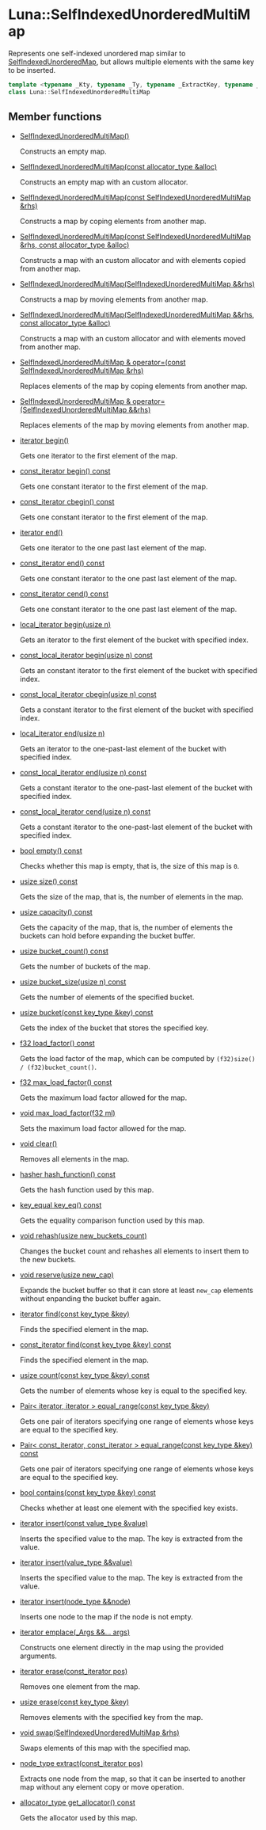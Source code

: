 # Luna::SelfIndexedUnorderedMultiMap
Represents one self-indexed unordered map similar to [SelfIndexedUnorderedMap](class_luna_1_1_self_indexed_unordered_map.md), but allows multiple elements with the same key to be inserted. 

```c++
template <typename _Kty, typename _Ty, typename _ExtractKey, typename _Hash, typename _KeyEqual, typename _Alloc>
class Luna::SelfIndexedUnorderedMultiMap
```

## Member functions
* [SelfIndexedUnorderedMultiMap()](class_luna_1_1_self_indexed_unordered_multi_map_1a20038b2e6310c2c1d60e4d7376de986a.md)

    Constructs an empty map. 

* [SelfIndexedUnorderedMultiMap(const allocator_type &alloc)](class_luna_1_1_self_indexed_unordered_multi_map_1a7775a82a8be08035ed1f37d26ea720da.md)

    Constructs an empty map with an custom allocator. 

* [SelfIndexedUnorderedMultiMap(const SelfIndexedUnorderedMultiMap &rhs)](class_luna_1_1_self_indexed_unordered_multi_map_1ae9ee996b491b603eee3403787ce7763a.md)

    Constructs a map by coping elements from another map. 

* [SelfIndexedUnorderedMultiMap(const SelfIndexedUnorderedMultiMap &rhs, const allocator_type &alloc)](class_luna_1_1_self_indexed_unordered_multi_map_1af342d088af5e4d07a6805c1bbad755a2.md)

    Constructs a map with an custom allocator and with elements copied from another map. 

* [SelfIndexedUnorderedMultiMap(SelfIndexedUnorderedMultiMap &&rhs)](class_luna_1_1_self_indexed_unordered_multi_map_1a400bbe9900e86243179b61e4614bc3b1.md)

    Constructs a map by moving elements from another map. 

* [SelfIndexedUnorderedMultiMap(SelfIndexedUnorderedMultiMap &&rhs, const allocator_type &alloc)](class_luna_1_1_self_indexed_unordered_multi_map_1a041fce8abe03f6f6f16baa8b5362c288.md)

    Constructs a map with an custom allocator and with elements moved from another map. 

* [SelfIndexedUnorderedMultiMap & operator=(const SelfIndexedUnorderedMultiMap &rhs)](class_luna_1_1_self_indexed_unordered_multi_map_1a11e3c5b2d29674d1f12cafb523739559.md)

    Replaces elements of the map by coping elements from another map. 

* [SelfIndexedUnorderedMultiMap & operator=(SelfIndexedUnorderedMultiMap &&rhs)](class_luna_1_1_self_indexed_unordered_multi_map_1a1a1845eec2aacf62f13165fd30d51578.md)

    Replaces elements of the map by moving elements from another map. 

* [iterator begin()](class_luna_1_1_self_indexed_unordered_multi_map_1ad69bd11391be1a1dba5c8202259664f8.md)

    Gets one iterator to the first element of the map. 

* [const_iterator begin() const](class_luna_1_1_self_indexed_unordered_multi_map_1a29305669b60ca1680752e2fc3592ba99.md)

    Gets one constant iterator to the first element of the map. 

* [const_iterator cbegin() const](class_luna_1_1_self_indexed_unordered_multi_map_1a39112ae08f6ffc7ee58c6aa79772e094.md)

    Gets one constant iterator to the first element of the map. 

* [iterator end()](class_luna_1_1_self_indexed_unordered_multi_map_1acad38d52497a975bfb6f2f6acd76631f.md)

    Gets one iterator to the one past last element of the map. 

* [const_iterator end() const](class_luna_1_1_self_indexed_unordered_multi_map_1accf9a4bd0c34d4a5f6a7dab66ea10cdc.md)

    Gets one constant iterator to the one past last element of the map. 

* [const_iterator cend() const](class_luna_1_1_self_indexed_unordered_multi_map_1a93791e61ab486b4022c389d634b4facc.md)

    Gets one constant iterator to the one past last element of the map. 

* [local_iterator begin(usize n)](class_luna_1_1_self_indexed_unordered_multi_map_1a93a8c27892c34625c315914f976d8ad3.md)

    Gets an iterator to the first element of the bucket with specified index. 

* [const_local_iterator begin(usize n) const](class_luna_1_1_self_indexed_unordered_multi_map_1a7c785dfed34436fa185d65a54519e310.md)

    Gets an constant iterator to the first element of the bucket with specified index. 

* [const_local_iterator cbegin(usize n) const](class_luna_1_1_self_indexed_unordered_multi_map_1acc95b83df5c80dd26cd48546ded59e53.md)

    Gets a constant iterator to the first element of the bucket with specified index. 

* [local_iterator end(usize n)](class_luna_1_1_self_indexed_unordered_multi_map_1a6c08ca2f925dec867e11119dc0653667.md)

    Gets an iterator to the one-past-last element of the bucket with specified index. 

* [const_local_iterator end(usize n) const](class_luna_1_1_self_indexed_unordered_multi_map_1a7a8207811f9020c5b35303489c032193.md)

    Gets a constant iterator to the one-past-last element of the bucket with specified index. 

* [const_local_iterator cend(usize n) const](class_luna_1_1_self_indexed_unordered_multi_map_1a4de0b59f7dab8a23fcddee7f6aea3229.md)

    Gets a constant iterator to the one-past-last element of the bucket with specified index. 

* [bool empty() const](class_luna_1_1_self_indexed_unordered_multi_map_1a644718bb2fb240de962dc3c9a1fdf0dc.md)

    Checks whether this map is empty, that is, the size of this map is `0`. 

* [usize size() const](class_luna_1_1_self_indexed_unordered_multi_map_1a79348f1b7c06b34052b42656a0279429.md)

    Gets the size of the map, that is, the number of elements in the map. 

* [usize capacity() const](class_luna_1_1_self_indexed_unordered_multi_map_1ad96bf59cb22e917cbd210ba068e8acb3.md)

    Gets the capacity of the map, that is, the number of elements the buckets can hold before expanding the bucket buffer. 

* [usize bucket_count() const](class_luna_1_1_self_indexed_unordered_multi_map_1ace2cb5dc8f915f78658dac76efacd4c1.md)

    Gets the number of buckets of the map. 

* [usize bucket_size(usize n) const](class_luna_1_1_self_indexed_unordered_multi_map_1a509e91a3ee50fd0ce4d2793de3e2e5a4.md)

    Gets the number of elements of the specified bucket. 

* [usize bucket(const key_type &key) const](class_luna_1_1_self_indexed_unordered_multi_map_1a0f8b9f48df6b9e00c5749ceb9e057470.md)

    Gets the index of the bucket that stores the specified key. 

* [f32 load_factor() const](class_luna_1_1_self_indexed_unordered_multi_map_1a98c20997abc3070d80e9c2e70afa0493.md)

    Gets the load factor of the map, which can be computed by `(f32)size() / (f32)bucket_count()`. 

* [f32 max_load_factor() const](class_luna_1_1_self_indexed_unordered_multi_map_1aebb6ef2d39e739cc28a67244e423a3a8.md)

    Gets the maximum load factor allowed for the map. 

* [void max_load_factor(f32 ml)](class_luna_1_1_self_indexed_unordered_multi_map_1a9102a0c114eea9587ad22afc2a1ccc3c.md)

    Sets the maximum load factor allowed for the map. 

* [void clear()](class_luna_1_1_self_indexed_unordered_multi_map_1ac8bb3912a3ce86b15842e79d0b421204.md)

    Removes all elements in the map. 

* [hasher hash_function() const](class_luna_1_1_self_indexed_unordered_multi_map_1a72ffe2880da1c06d22d90000f9720967.md)

    Gets the hash function used by this map. 

* [key_equal key_eq() const](class_luna_1_1_self_indexed_unordered_multi_map_1a10b2be386447b0ab61e83d0f5527b688.md)

    Gets the equality comparison function used by this map. 

* [void rehash(usize new_buckets_count)](class_luna_1_1_self_indexed_unordered_multi_map_1aa9af2af24db0f9dd476c29bc7ec7105b.md)

    Changes the bucket count and rehashes all elements to insert them to the new buckets. 

* [void reserve(usize new_cap)](class_luna_1_1_self_indexed_unordered_multi_map_1aa1c32ac6498d3f6d21cab98d1cbf3455.md)

    Expands the bucket buffer so that it can store at least `new_cap` elements without enpanding the bucket buffer again. 

* [iterator find(const key_type &key)](class_luna_1_1_self_indexed_unordered_multi_map_1a9c9766a96c492f3e9e5861d6b4f87387.md)

    Finds the specified element in the map. 

* [const_iterator find(const key_type &key) const](class_luna_1_1_self_indexed_unordered_multi_map_1af2a080484f0b756af6f218c0e6bae306.md)

    Finds the specified element in the map. 

* [usize count(const key_type &key) const](class_luna_1_1_self_indexed_unordered_multi_map_1a2d5dc5e3872df3149f3c3ac730ff5607.md)

    Gets the number of elements whose key is equal to the specified key. 

* [Pair< iterator, iterator > equal_range(const key_type &key)](class_luna_1_1_self_indexed_unordered_multi_map_1a91e5481e78677a16d94aec74dc5bb307.md)

    Gets one pair of iterators specifying one range of elements whose keys are equal to the specified key. 

* [Pair< const_iterator, const_iterator > equal_range(const key_type &key) const](class_luna_1_1_self_indexed_unordered_multi_map_1a040e6cd9e6ade744edce1117ac4313c0.md)

    Gets one pair of iterators specifying one range of elements whose keys are equal to the specified key. 

* [bool contains(const key_type &key) const](class_luna_1_1_self_indexed_unordered_multi_map_1aa0b05f4f6c691fbe71159c631dded53b.md)

    Checks whether at least one element with the specified key exists. 

* [iterator insert(const value_type &value)](class_luna_1_1_self_indexed_unordered_multi_map_1a09359ea445ffe7e3238f260dcccca9f6.md)

    Inserts the specified value to the map. The key is extracted from the value. 

* [iterator insert(value_type &&value)](class_luna_1_1_self_indexed_unordered_multi_map_1a56e34f9188c6607e6d6c444f196c329c.md)

    Inserts the specified value to the map. The key is extracted from the value. 

* [iterator insert(node_type &&node)](class_luna_1_1_self_indexed_unordered_multi_map_1a15ecea28bf398e5a54a66476a232803b.md)

    Inserts one node to the map if the node is not empty. 

* [iterator emplace(_Args &&... args)](class_luna_1_1_self_indexed_unordered_multi_map_1ace009a426963c7bcbe03e4b4cac8bea4.md)

    Constructs one element directly in the map using the provided arguments. 

* [iterator erase(const_iterator pos)](class_luna_1_1_self_indexed_unordered_multi_map_1a29790c28710ec0e64b48c2f4edd0b08c.md)

    Removes one element from the map. 

* [usize erase(const key_type &key)](class_luna_1_1_self_indexed_unordered_multi_map_1a34dd266404ddfcb1683866f0c203904e.md)

    Removes elements with the specified key from the map. 

* [void swap(SelfIndexedUnorderedMultiMap &rhs)](class_luna_1_1_self_indexed_unordered_multi_map_1a17698085a673a57f3e276d0affba8c56.md)

    Swaps elements of this map with the specified map. 

* [node_type extract(const_iterator pos)](class_luna_1_1_self_indexed_unordered_multi_map_1afe46988223773995582c14171becaaa0.md)

    Extracts one node from the map, so that it can be inserted to another map without any element copy or move operation. 

* [allocator_type get_allocator() const](class_luna_1_1_self_indexed_unordered_multi_map_1a6e99c6263568d88f95ca01dc694f1051.md)

    Gets the allocator used by this map. 

